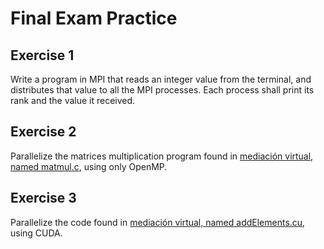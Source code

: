 # Final Exam Practice

## Exercise 1

Write a program in MPI that reads an integer value from the terminal, and distributes that value to all the MPI processes. Each process shall print its rank and the value it received.

## Exercise 2

Parallelize the matrices multiplication program found in [mediación virtual, named matmul.c](https://mv1.mediacionvirtual.ucr.ac.cr/mod/folder/view.php?id=2062890), using only OpenMP.

## Exercise 3

Parallelize the code found in [mediación virtual, named addElements.cu](https://mv1.mediacionvirtual.ucr.ac.cr/mod/folder/view.php?id=2062890), using CUDA.

